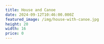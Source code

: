 ```yaml
---
title: House and Canoe
date: 2024-09-12T10:46:00.000Z
featured_image: /img/house-with-canoe.jpg
height: 20
width: 16
price: 0
---
```

